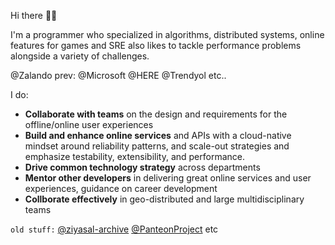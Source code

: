 Hi there 👋🏾

I'm a programmer who specialized in algorithms, distributed systems, online features for games and SRE also likes to tackle performance problems alongside a variety of challenges.

@Zalando prev: @Microsoft @HERE @Trendyol etc..

I do:
- **Collaborate with teams** on the design and requirements for the offline/online user experiences
- **Build and enhance online services** and APIs with a cloud-native mindset around reliability patterns, and scale-out strategies and emphasize testability, extensibility, and performance.
- **Drive common technology strategy** across departments
- **Mentor other developers** in delivering great online services and user experiences, guidance on career development
- **Collborate  effectively** in geo-distributed and large multidisciplinary teams

`old stuff:` [@ziyasal-archive](https://github.com/ziyasal-archive) [@PanteonProject](https://github.com/PanteonProject) etc
